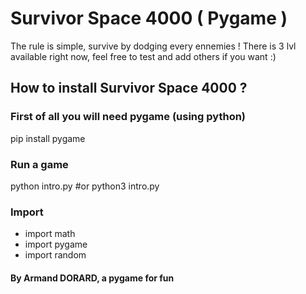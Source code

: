 # Survivor Space 4000 ( Pygame )

 The rule is simple, survive by dodging every ennemies !  There is 3 lvl available right now, feel free to test and add others if you want :)
 
## How to install **Survivor Space 4000** ?

### First of all you will need pygame (using python)
pip install pygame
### Run a game 
python intro.py
#or
python3 intro.py

### Import
- import math
- import pygame
- import random

#### By Armand DORARD, a pygame for fun 
